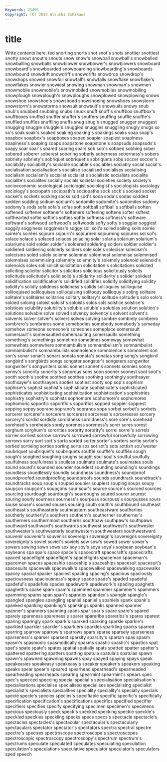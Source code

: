 ```yaml
---
Keywords: 25495
Copyright: (C) 2019 Atsushi Ishikawa
---
```


# title

Write contents here.
ted snorting snorts snot snot's snots snottier snottiest
snotty snout snout's snouts snow snow's snowball snowball's snowballed snowballing
snowballs snowblower snowblower's snowblowers snowboard snowboard's snowboarded snowboarding snowboarding's snowboards
snowbound snowdrift snowdrift's snowdrifts snowdrop snowdrop's snowdrops snowed snowfall snowfall's
snowfalls snowflake snowflake's snowflakes snowier snowiest snowing snowman snowman's snowmen
snowmobile snowmobile's snowmobiled snowmobiles snowmobiling snowplough snowplough's snowploughs snowplowed snowplowing
snows snowshoe snowshoe's snowshoed snowshoeing snowshoes snowstorm snowstorm's snowstorms snowsuit
snowsuit's snowsuits snowy snub snub's snubbed snubbing snubs snuck snuff
snuff's snuffbox snuffbox's snuffboxes snuffed snuffer snuffer's snuffers snuffing snuffle
snuffle's snuffled snuffles snuffling snuffs snug snug's snugged snugger snuggest
snugging snuggle snuggle's snuggled snuggles snuggling snugly snugs so so's
soak soak's soaked soaking soaking's soakings soaks soap soap's soapbox
soapbox's soapboxes soaped soapier soapiest soapiness soapiness's soaping soaps soapstone
soapstone's soapsuds soapsuds's soapy soar soar's soared soaring soars sob
sob's sobbed sobbing sober sobered soberer soberest sobering soberly soberness
soberness's sobers sobriety sobriety's sobriquet sobriquet's sobriquets sobs soccer soccer's
sociability sociability's sociable sociable's sociables sociably social social's socialisation socialisation's
socialise socialised socialises socialising socialism socialism's socialist socialist's socialistic socialists
socialite socialite's socialites socially socials societal societies society society's socioeconomic
sociological sociologist sociologist's sociologists sociology sociology's sociopath sociopath's sociopaths sock
sock's socked socket socket's sockets socking socks sod sod's soda
soda's sodas sodded sodden sodding sodium sodium's sodomite sodomite's sodomites
sodomy sodomy's sods sofa sofa's sofas soft softball softball's softballs
soften softened softener softener's softeners softening softens softer softest softhearted
softie softie's softies softly softness softness's software software's softwood softwood's
softwoods softy softy's soggier soggiest soggily sogginess sogginess's soggy soil
soil's soiled soiling soils soirée soirée's soirées sojourn sojourn's sojourned
sojourning sojourns sol sol's solace solace's solaced solaces solacing solar
solaria solarium solarium's solariums sold solder solder's soldered soldering solders
soldier soldier's soldiered soldiering soldierly soldiers sole sole's solecism solecism's
solecisms soled solely solemn solemner solemnest solemnise solemnised solemnises solemnising
solemnity solemnity's solemnly solenoid solenoid's solenoids soles soli solicit solicitation
solicitation's solicitations solicited soliciting solicitor solicitor's solicitors solicitous solicitously solicits
solicitude solicitude's solid solid's solidarity solidarity's solider solidest solidification solidification's
solidified solidifies solidify solidifying solidity solidity's solidly solidness solidness's solids
soliloquies soliloquise soliloquised soliloquises soliloquising soliloquy soliloquy's soling solitaire solitaire's
solitaires solitaries solitary solitary's solitude solitude's solo solo's soloed soloing
soloist soloist's soloists solos sols solstice solstice's solstices solubility solubility's
soluble soluble's solubles solution solution's solutions solvable solve solved solvency
solvency's solvent solvent's solvents solver solver's solvers solves solving sombre
sombrely sombrero sombrero's sombreros some somebodies somebody somebody's someday somehow
someone someone's someones someplace somersault somersault's somersaulted somersaulting somersaults something
something's somethings sometime sometimes someway somewhat somewhats somewhere somnambulism somnambulism's
somnambulist somnambulist's somnambulists somnolence somnolence's somnolent son son's sonar sonar's
sonars sonata sonata's sonatas song song's songbird songbird's songbirds songs
songster songster's songsters songwriter songwriter's songwriters sonic sonnet sonnet's sonnets
sonnies sonny sonny's sonority sonority's sonorous sons soon sooner soonest
soot soot's sooth sooth's soothe soothed soothes soothing soothingly soothsayer
soothsayer's soothsayers sootier sootiest sooty sop sop's sophism sophism's sophist
sophist's sophisticate sophisticate's sophisticated sophisticates sophisticating sophistication sophistication's sophistries sophistry
sophistry's sophists sophomore sophomore's sophomores sophomoric soporific soporific's soporifics sopped
soppier soppiest sopping soppy soprano soprano's sopranos sops sorbet sorbet's
sorbets sorcerer sorcerer's sorcerers sorceress sorceress's sorceresses sorcery sorcery's sordid
sordidly sordidness sordidness's sore sore's sorehead sorehead's soreheads sorely soreness
soreness's sorer sores sorest sorghum sorghum's sororities sorority sorority's sorrel
sorrel's sorrels sorrier sorriest sorrow sorrow's sorrowed sorrowful sorrowfully sorrowing
sorrows sorry sort sort's sorta sorted sorter sorter's sorters sortie
sortie's sortied sortieing sorties sorting sorts sos sot sot's sots
sottish sou'wester soubriquet soubriquet's soubriquets soufflé soufflé's soufflés sough sough's
soughed soughing soughs sought soul soul's soulful soulfully soulfulness soulfulness's
soulless soulmate soulmate's soulmates souls sound sound's sounded sounder soundest
sounding sounding's soundings soundless soundlessly soundly soundness soundness's soundproof soundproofed
soundproofing soundproofs sounds soundtrack soundtrack's soundtracks soup soup's souped soupier
soupiest souping soups soupy soupçon soupçon's soupçons sour sour's source
source's sourced sources sourcing sourdough sourdough's sourdoughs soured sourer sourest
souring sourly sourness sourness's sourpuss sourpuss's sourpusses sours souse souse's
soused souses sousing south south's southbound southeast southeast's southeasterly southeastern
southeastward southerlies southerly southerly's southern southern's southerner southerner's southerners southernmost
southerns southpaw southpaw's southpaws southward southward's southwards southwest southwest's southwester
southwester's southwesterly southwestern southwesters southwestward souvenir souvenir's souvenirs sovereign sovereign's
sovereigns sovereignty sovereignty's soviet soviet's soviets sow sow's sowed sower
sower's sowers sowing sown sows sox soy soy's soya soya's
soybean soybean's soybeans spa spa's space space's spacecraft spacecraft's spacecrafts
spaced spaceflight spaceflight's spaceflights spaceman spaceman's spacemen spaces spaceship spaceship's
spaceships spacesuit spacesuit's spacesuits spacewalk spacewalk's spacewalked spacewalking spacewalks spacey
spacial spacier spaciest spacing spacing's spacious spaciously spaciousness spaciousness's spacy
spade spade's spaded spadeful spadeful's spadefuls spades spadework spadework's spading
spaghetti spaghetti's spake spam spam's spammed spammer spammer's spammers spamming
spams span span's spandex spandex's spangle spangle's spangled spangles spangling
spaniel spaniel's spaniels spank spank's spanked spanking spanking's spankings spanks
spanned spanner spanner's spanners spanning spans spar spar's spare spare's
spared sparely spareness spareness's sparer spareribs spareribs's spares sparest sparing
sparingly spark spark's sparked sparking sparkle sparkle's sparkled sparkler sparkler's
sparklers sparkles sparkling sparks sparred sparring sparrow sparrow's sparrows spars
sparse sparsely sparseness sparseness's sparser sparsest sparsity sparsity's spartan spas
spasm spasm's spasmodic spasmodically spasms spastic spastic's spastics spat spat's
spate spate's spates spatial spatially spats spatted spatter spatter's spattered
spattering spatters spatting spatula spatula's spatulas spawn spawn's spawned spawning
spawns spay spayed spaying spays speak speakeasies speakeasy speakeasy's speaker
speaker's speakers speaking speaks spear spear's speared spearhead spearhead's spearheaded
spearheading spearheads spearing spearmint spearmint's spears spec spec's specced speccing
special special's specialisation specialisation's specialisations specialise specialised specialises specialising specialist
specialist's specialists specialities speciality speciality's specially specials specie specie's species
species's specifiable specific specific's specifically specification specification's specifications specifics specified
specifier specifiers specifies specify specifying specimen specimen's specimens specious speciously
speck speck's specked specking speckle speckle's speckled speckles speckling specks
specs specs's spectacle spectacle's spectacles spectacles's spectacular spectacular's spectacularly spectaculars
spectator spectator's spectators spectra spectral spectre spectre's spectres spectroscope spectroscope's
spectroscopes spectroscopic spectroscopy spectroscopy's spectrum spectrum's spectrums speculate speculated speculates
speculating speculation speculation's speculations speculative speculator speculator's speculators sped speech
